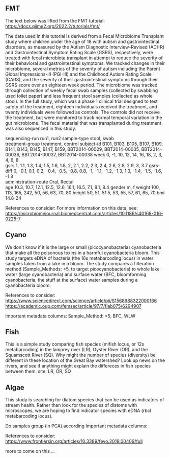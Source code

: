
 ## FMT   
The text below was lifted from the FMT tutorial: https://docs.qiime2.org/2022.2/tutorials/fmt/

The data used in this tutorial is derived from a Fecal Microbiome Transplant study where children under the age of 18 with autism and gastrointestinal disorders, as measured by the Autism Diagnostic Interview-Revised (ADI-R) and Gastrointestinal Symptom Rating Scale (GSRS), respectively, were treated with fecal microbiota transplant in attempt to reduce the severity of their behavioral and gastrointestinal symptoms. We tracked changes in their microbiome, several metrics of the severity of autism including the Parent Global Impressions-III (PGI-III) and the Childhood Autism Rating Scale (CARS), and the severity of their gastrointestinal symptoms through their GSRS score over an eighteen week period. The microbiome was tracked through collection of weekly fecal swab samples (collected by swabbing used toilet paper) and less frequent stool samples (collected as whole stool). In the full study, which was a phase 1 clinical trial designed to test safety of the treatment, eighteen individuals received the treatment, and twenty individuals were followed as controls. The controls did not receive the treatment, but were monitored to track normal temporal variation in the gut microbiome. The fecal material that was transplanted during treatment was also sequenced in this study.

sequencing-run run1, run2 
sample-type   stool, swab  
treatment-group treatment, control
subject-id B101, B103, B105, B107, B109, B141, B143, B145, B147, B159, BBT2014-00029, BBT2014-00035, BBT2014-00036, BBT2014-00037, BBT2014-00038 
week  0, -1, 10, 12, 14, 16, 18, 2, 3, 4, 6, 8  
gsrs    1, 1.1, 1.3, 1.4, 1.5, 1.6, 1.8, 2, 2.1, 2.2, 2.3, 2.4, 2.6, 2.8, 2.9, 3, 3.7
gsrs-diff   0, -0.1, 0.1, 0.2, -0.4, -0.5, -0.8, 0.8, -1, -1.1, -1.2, -1.3, 1.3, -1.4, -1.5, -1.6, -1.8    
administration-route  Oral, Rectal  
age     10.3, 10.7, 12.1, 12.5, 12.6, 16.1, 16.5, 7.1, 8.1, 8.4
gender  m, f
weight  100, 113, 165, 242, 50, 56, 63, 70, 80
height  50, 51, 51.5, 53, 55, 57, 61, 65, 70
bmi 14.8-24

References to consider:
For more information on this data, see: https://microbiomejournal.biomedcentral.com/articles/10.1186/s40168-016-0225-7

## Cyano 
We don't know if it is the large or small (picocyanobacteria) cyanobacteria that make all the poisonous toxins in a harmful cyanobacteria bloom. This study targets eDNA of bacteria (the 16s metabarcoding locus) in water samples taken from a lake in a bloom. The study compares a filteration method (Sample_Methods: <5, to target picocyanobacteria) to whole lake water (large cyanobacteria) and surface water (BFC, bloomforming cyanobacteria, the stuff at the surface) water samples during a cyanobacteria bloom. 

References to consider:
https://www.sciencedirect.com/science/article/pii/S1568988322000166
https://academic.oup.com/femsec/article/97/7/fiab075/6294907

Important metadata columns:
 Sample_Method: <5, BFC, WLW 

## Fish
This is a simple study comparing fish species (mifish locus, or 12s metabarcoding) in the lamprey river (LR), Oyster River (OR), and the Squamscott River (SQ). Why might the number of species (diversity) be different in these location of the Great Bay watershed? Look up news on the rivers, and see if anything might explain the differeces in fish species between them. 
site: LR, OR, SQ


## Algae
This study is searching for diatom species that can be used as indicators of stream health. Rather than look for the species of diatoms with microscopes, we are hoping to find indicator species with eDNA (rbcl metabarcoding locus).

Do samples group (in PCA) according 
Important metadata columns:

References to consider:
https://www.frontiersin.org/articles/10.3389/fevo.2019.00409/full

more to come on this ... 